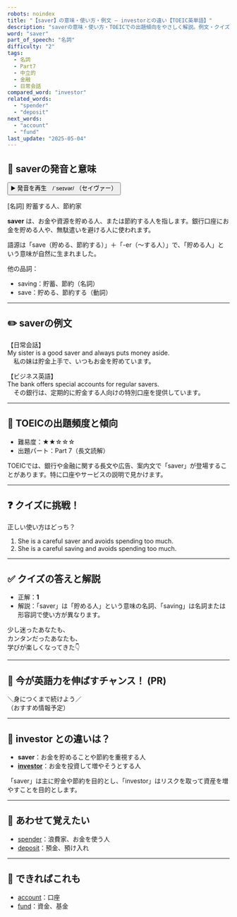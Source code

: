 ```yaml
---
robots: noindex
title: "【saver】の意味・使い方・例文 ― investorとの違い【TOEIC英単語】"
description: "saverの意味・使い方・TOEICでの出題傾向をやさしく解説。例文・クイズ付きでinvestorとの違いもわかりやすく学べます。"
word: "saver"
part_of_speech: "名詞"
difficulty: "2"
tags:
  - 名詞
  - Part7
  - 中立的
  - 金融
  - 日常会話
compared_word: "investor"
related_words:
  - "spender"
  - "deposit"
next_words:
  - "account"
  - "fund"
last_update: "2025-05-04"
---
```


## 🔰 saverの発音と意味

<button class="play-audio" onclick="playTTS('saver')">
  <span class="play-audio-main">
    ▶️ 発音を再生　/ˈseɪvər/
  </span>
  <span class="play-audio-sub">
    （セイヴァー）
  </span>
</button>

[名詞] 貯蓄する人、節約家

**saver** は、お金や資源を貯める人、または節約する人を指します。銀行口座にお金を貯める人や、無駄遣いを避ける人に使われます。

語源は「save（貯める、節約する）」＋「-er（～する人）」で、「貯める人」という意味が自然に生まれました。

他の品詞：  
- saving：貯蓄、節約（名詞）
- save：貯める、節約する（動詞）

---

## ✏️ saverの例文

【日常会話】  
My sister is a good saver and always puts money aside.  
　私の妹は貯金上手で、いつもお金を貯めています。

【ビジネス英語】  
The bank offers special accounts for regular savers.  
　その銀行は、定期的に貯金する人向けの特別口座を提供しています。

---

## 🎯 TOEICの出題頻度と傾向

- 難易度：★★☆☆☆
- 出題パート：Part 7（長文読解）

TOEICでは、銀行や金融に関する長文や広告、案内文で「saver」が登場することがあります。特に口座やサービスの説明で見かけます。

---

## ❓ クイズに挑戦！

正しい使い方はどっち？

1. She is a careful saver and avoids spending too much.  
2. She is a careful saving and avoids spending too much.

---

## ✅ クイズの答えと解説

- 正解：**1**
- 解説：「saver」は「貯める人」という意味の名詞、「saving」は名詞または形容詞で使い方が異なります。

少し迷ったあなたも、  
カンタンだったあなたも、  
学びが楽しくなってきた👇️

---

## 🚀 今が英語力を伸ばすチャンス！ (PR)

<div class="info-center">
＼身につくまで続けよう／<br>  
（おすすめ情報予定）
</div>

---

## 🤔  investor との違いは？

- **saver**：お金を貯めることや節約を重視する人
- **[investor](/investor)**：お金を投資して増やそうとする人

「saver」は主に貯金や節約を目的とし、「investor」はリスクを取って資産を増やすことを目的とします。

---

## 🧩 あわせて覚えたい

- [spender](/spender)：浪費家、お金を使う人
- [deposit](/deposit)：預金、預け入れ

---

## 📖 できればこれも

- [account](/account)：口座
- [fund](/fund)：資金、基金

<!-- cvid: aid43_bid24 -->
